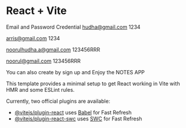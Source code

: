# React + Vite

Email and Password Credential
hudha@gmail.com
1234

arris@gmail.com
1234

noorulhudha.a@gmail.com
123456RRR

noorul@gmail.com
123456RRR


You can also create by sign up and Enjoy the NOTES APP

This template provides a minimal setup to get React working in Vite with HMR and some ESLint rules.

Currently, two official plugins are available:

- [@vitejs/plugin-react](https://github.com/vitejs/vite-plugin-react/blob/main/packages/plugin-react/README.md) uses [Babel](https://babeljs.io/) for Fast Refresh
- [@vitejs/plugin-react-swc](https://github.com/vitejs/vite-plugin-react-swc) uses [SWC](https://swc.rs/) for Fast Refresh
